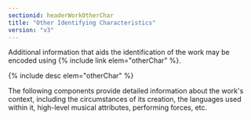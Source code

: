 ```yaml
---
sectionid: headerWorkOtherChar
title: "Other Identifying Characteristics"
version: "v3"
---
```


Additional information that aids the identification of the work may be encoded using
{% include link elem="otherChar" %}.



{% include desc elem="otherChar" %}




The following components provide detailed information about the work's context, including
the circumstances of its creation, the languages used within it, high-level musical
attributes, performing forces, etc.

